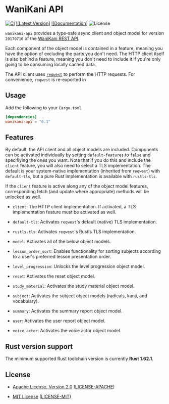# WaniKani API

[![CI]][Actions] [![Latest Version]][crates.io] [![Documentation]][docs.rs] ![License]

`wanikani-api` provides a type-safe async client and object model for version
`20170710` of the [WaniKani REST API](https://docs.api.wanikani.com/20170710/).

Each component of the object model is contained in a feature, meaning you have
the option of excluding the parts you don't need. The HTTP client itself is also
behind a feature, meaning you don't need to include it if you're only going to
be consuming locally cached data.

The API client uses [`reqwest`] to perform the HTTP requests. For convenience,
`reqwest` is re-exported in

## Usage

Add the following to your `Cargo.toml`

```toml
[dependencies]
wanikani-api = "0.1"
```

## Features

By default, the API client and all object models are included. Components can be
activated individually by setting `default-features` to `false` and specifiying
the ones you want. Note that if you do this and include the `client` feature,
you will also need to select a TLS implementation. The default is your
system-native implementation (inherited from `reqwest`) with `default-tls`, but
a pure Rust implementation is available with `rustls-tls`.

If the `client` feature is active along any of the object model features,
corresponding fetch (and update where appropriate) methods will be unlocked as
well.

* `client`: The HTTP client implementation. If activated, a TLS implementation
  feature must be activated as well.

* `default-tls`: Activates `reqwest`'s default (native) TLS implementation.

* `rustls-tls`: Activates `reqwest`'s Rustls TLS implementation.

* `model`: Activates all of the below object models.

* `lesson_order_sort`: Enables functionality for sorting subjects according to
  a user's preferred lesson presentation order.

* `level_progression`: Unlocks the level progression object model.

* `reset`: Activates the reset object model.

* `study_material`: Activates the study material object model.

* `subject`: Activates the subject object models (radicals, kanji, and
  vocabulary).

* `summary`: Activates the summary report object model.

* `user`: Activates the user report object model.

* `voice_actor`: Activates the voice actor object model.

## Rust version support

The minimum supported Rust toolchain version is currently **Rust 1.62.1**.

## License

* [Apache License, Version 2.0](https://www.apache.org/licenses/LICENSE-2.0)
  ([LICENSE-APACHE](https://github.com/bladepoint6969/wanikani/blob/HEAD/LICENSE-APACHE))

* [MIT License](https://opensource.org/licenses/MIT)
  ([LICENSE-MIT](https://github.com/bladepoint6969/wanikani/blob/HEAD/LICENSE-MIT))

[Actions]: https://github.com/bladepoint6969/WaniKani/actions/workflows/ci.yml
[CI]: https://github.com/bladepoint6969/WaniKani/workflows/CI/badge.svg
[crates.io]: https://crates.io/crates/wanikani-api
[docs.rs]: https://docs.rs/wanikani-api
[License]: https://img.shields.io/crates/l/wanikani-api.svg
[`reqwest`]: https://crates.io/crates/reqwest
